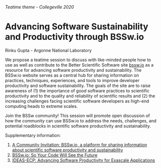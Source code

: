 
*Teatime theme - Collegeville 2020*

# Advancing Software Sustainability and Productivity through BSSw.io

Rinku Gupta  - Argonne National Laboratory

We propose a teatime session to discuss with like-minded people how to use as well as contribute to the Better Scientific Software site [bssw.io](https://bssw.io) as a resource for advancing software productivity and sustainability. The BSSw.io website serves as a central hub for sharing information on practices, techniques, experiences, and tools to improve developer productivity and software sustainability. The goals of the site are to raise awareness of (1) the importance of good software practices to scientific productivity and to the quality and reliability of scientific results and (2) the increasing challenges facing scientific software developers as high-end computing heads to extreme scales.

Join the BSSw community!  This session will promote open discussion of how the community can use BSSw.io to address the needs, challenges, and potential roadblocks in scientific software productivity and sustainability.

Supplementary information:
1. [A Community Invitation: BSSw.io, a platform for sharing information about scientific software productivity and sustainability](../WhitePapers/gupta-mcinnes-bssw.pdf)
1. [BSSw.io: So Your Code Will See the Future](../Posters/gupta-bssw-overview.pdf)
1. [IDEAS-ECP: Advancing Software Productivity for Exascale Applications](../Posters/gupta-ideas-overview.pdf)
